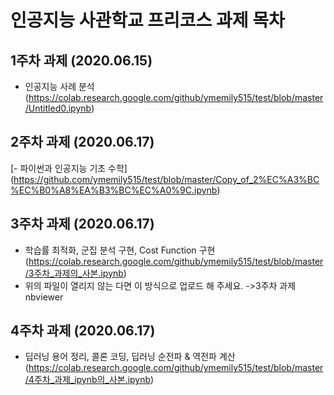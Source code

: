 # 인공지능 사관학교 프리코스 과제 목차

## 1주차 과제 (2020.06.15)
- 인공지능 사례 분석 (https://colab.research.google.com/github/ymemily515/test/blob/master/Untitled0.ipynb)
## 2주차 과제 (2020.06.17)
[- 파이썬과 인공지능 기초 수학] (https://github.com/ymemily515/test/blob/master/Copy_of_2%EC%A3%BC%EC%B0%A8%EA%B3%BC%EC%A0%9C.ipynb)
## 3주차 과제 (2020.06.17)
- 학습률 최적화, 군집 분석 구현, Cost Function 구현 (https://colab.research.google.com/github/ymemily515/test/blob/master/3주차_과제의_사본.ipynb)
- 위의 파일이 열리지 않는 다면 이 방식으로 업로드 해 주세요. ->3주차 과제 nbviewer
## 4주차 과제 (2020.06.17)
- 딥러닝 용어 정리, 콜론 코딩, 딥러닝 순전파 & 역전파 계산 (https://colab.research.google.com/github/ymemily515/test/blob/master/4주차_과제_ipynb의_사본.ipynb)

